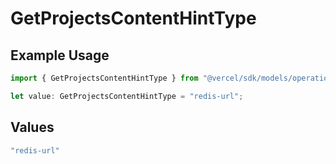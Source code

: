# GetProjectsContentHintType

## Example Usage

```typescript
import { GetProjectsContentHintType } from "@vercel/sdk/models/operations/getprojects.js";

let value: GetProjectsContentHintType = "redis-url";
```

## Values

```typescript
"redis-url"
```